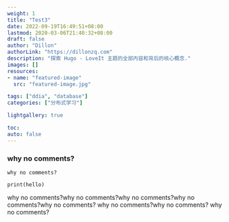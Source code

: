 ```yaml
---
weight: 1
title: "Test3"
date: 2022-09-19T16:49:51+08:00
lastmod: 2020-03-06T21:40:32+08:00
draft: false
author: "Dillon"
authorLink: "https://dillonzq.com"
description: "探索 Hugo - LoveIt 主题的全部内容和背后的核心概念."
images: []
resources:
- name: "featured-image"
  src: "featured-image.jpg"

tags: ["ddia", "database"]
categories: ["分布式学习"]

lightgallery: true

toc:
auto: false
---
```


### why no comments?

```text
why no comments?
```
```python3
print(hello)
```

why no comments?why no comments?why no comments?why no comments?why no comments?
why no comments?why no comments?
why no comments?